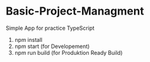 # Basic-Project-Managment
Simple App for practice TypeScript

1. npm install
2. npm start (for Developement)
3. npm run build (for Produktion Ready Build) 
